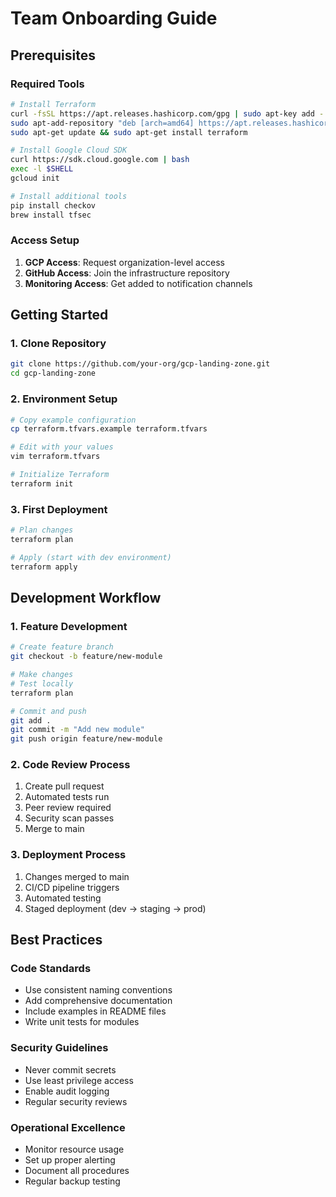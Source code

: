 # Team Onboarding Guide

## Prerequisites

### Required Tools
```bash
# Install Terraform
curl -fsSL https://apt.releases.hashicorp.com/gpg | sudo apt-key add -
sudo apt-add-repository "deb [arch=amd64] https://apt.releases.hashicorp.com $(lsb_release -cs) main"
sudo apt-get update && sudo apt-get install terraform

# Install Google Cloud SDK
curl https://sdk.cloud.google.com | bash
exec -l $SHELL
gcloud init

# Install additional tools
pip install checkov
brew install tfsec
```

### Access Setup
1. **GCP Access**: Request organization-level access
2. **GitHub Access**: Join the infrastructure repository
3. **Monitoring Access**: Get added to notification channels

## Getting Started

### 1. Clone Repository
```bash
git clone https://github.com/your-org/gcp-landing-zone.git
cd gcp-landing-zone
```

### 2. Environment Setup
```bash
# Copy example configuration
cp terraform.tfvars.example terraform.tfvars

# Edit with your values
vim terraform.tfvars

# Initialize Terraform
terraform init
```

### 3. First Deployment
```bash
# Plan changes
terraform plan

# Apply (start with dev environment)
terraform apply
```

## Development Workflow

### 1. Feature Development
```bash
# Create feature branch
git checkout -b feature/new-module

# Make changes
# Test locally
terraform plan

# Commit and push
git add .
git commit -m "Add new module"
git push origin feature/new-module
```

### 2. Code Review Process
1. Create pull request
2. Automated tests run
3. Peer review required
4. Security scan passes
5. Merge to main

### 3. Deployment Process
1. Changes merged to main
2. CI/CD pipeline triggers
3. Automated testing
4. Staged deployment (dev → staging → prod)

## Best Practices

### Code Standards
- Use consistent naming conventions
- Add comprehensive documentation
- Include examples in README files
- Write unit tests for modules

### Security Guidelines
- Never commit secrets
- Use least privilege access
- Enable audit logging
- Regular security reviews

### Operational Excellence
- Monitor resource usage
- Set up proper alerting
- Document all procedures
- Regular backup testing